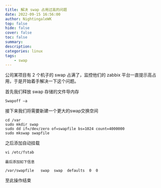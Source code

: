 ```yaml
---
title: 解决 swap 占用过高的问题
date: 2022-09-15 16:56:00
author: NightingaleWK
top: false
hide: false
cover: false
toc: false
summary: 
description: 
categories: linux
tags:
    - swap
---
```

公司某项目有 2 个机子的 swap 占满了，监控他们的 zabbix 平台一直提示高占用，于是开始着手解决一下这个问题。

首先我们释放 swap 存储的文件导内存
```
Swapoff –a
```
接下来我们将需要新建一个更大的swap交换空间
```
cd /var
sudo mkdir swap
sudo dd if=/dev/zero of=swapfile bs=1024 count=4000000
sudo mkswap swapfile
```
之后添加自动挂载
```
vi /etc/fstab

最后添加如下信息

/var/swapfile   swap  swap  defaults  0  0
```
至此操作结束